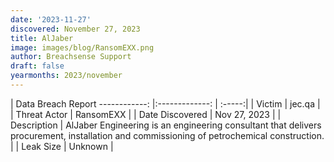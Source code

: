 ```yaml
---
date: '2023-11-27'
discovered: November 27, 2023
title: AlJaber
image: images/blog/RansomEXX.png
author: Breachsense Support
draft: false
yearmonths: 2023/november
---
```



| Data Breach Report
------------:     |:-------------:    | :-----:|
| Victim      | jec.qa      | 
| Threat Actor      | RansomEXX      | 
| Date Discovered      | Nov 27, 2023      | 
| Description      | AlJaber Engineering is an engineering consultant that delivers procurement, installation and commissioning of petrochemical construction.      | 
| Leak Size      | Unknown      | 

